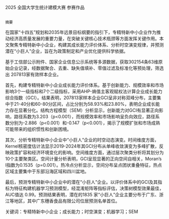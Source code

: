 2025 全国大学生统计建模大赛 参赛作品

                                                                                        摘要

  在国家“十四五”规划和2035年远景目标纲要的指引下，专精特新中小企业作为推动经济高质量发展的重要力量，在突破关键核心技术瓶颈等方面发挥关键作用。本文聚焦专精特新中小企业，构建其成长能力评价体系、分析时空演变规律，并预测潜在“小巨人”企业，旨在为政策制定和产业优化提供科学依据。
  
  基于工信部公示附件、国家企业信息公示系统等多源数据，获取302154条63维原始企业记录，经数据聚合、去重、缺失值填补、零值过滤及标准化等预处理，筛选出 207813家有效样本企业。
  
  首先，构建专精特新中小企业成长能力评价体系。基于创新能力、规模效率和市场影响3个一级指标和7个二级指标，采用AHP-熵值主客观赋权法计算企业成长能力综合指数（GCI）。结果表明，207813家样本企业GCI呈非对称双峰分布，主要集中于21-40分和60-80分区间，占比分别为58.93%和23.80%，表明企业成长能力存在显著分化。结构方程模型（SEM）分析显示，创新能力对GCI有显著正向影响，路径系数为3.203（p<0.001），而规模效率和市场影响呈负向效应，路径系数分别为-2.886（p<0.001）和-0.147（p<0.001），揭示了规模扩张和市场成熟可能带来的组织惯性和创新困境。
  
  其次，分析专精特新中小企业中“小巨人”企业的时空动态演变。时间维度方面，Kernel核密度估计法显示2019-2024年其GCI分布从单峰收敛演变为多峰扩散，反映政策扩容和经济环境变化的影响。空间维度方面，通过层次聚类分析将其划分为10个主要聚类区。空间计量分析表明，GCI呈现显著的正向空间自相关，Moran’s I指数为0.1535（p=0.001）。热冷点分析显示，空间分布呈点团状重叠特征，热点区域主要集中于东部沿海区域和四川盆地。
  
  最后，预测专精特新中小企业中的潜在“小巨人”企业。以评价体系中的GCI及其指标为特征构建机器学习预测模型，经混淆矩阵等指标评估，决策树模型效果最佳，AUC值达 0.99。预测结果表明，潜在的1835 家“小巨人”企业主要分布于广东、浙江等地区，其中广东穗香食品有限公司位居预测名单首位。
  
关键词：专精特新中小企业；成长能力；时空演变；机器学习；SEM 
